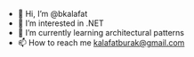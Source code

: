 - 👋 Hi, I’m @bkalafat
- 👀 I’m interested in .NET
- 🌱 I’m currently learning architectural patterns
- 📫 How to reach me kalafatburak@gmail.com

<!---
bkalafat/bkalafat is a ✨ special ✨ repository because its `README.md` (this file) appears on your GitHub profile.
You can click the Preview link to take a look at your changes.
--->

